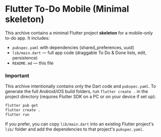 # Flutter To-Do Mobile (Minimal skeleton)

This archive contains a minimal Flutter project **skeleton** for a mobile-only to-do app.
It includes:
- `pubspec.yaml` with dependencies (shared_preferences, uuid)
- `lib/main.dart` — full app code (draggable To Do & Done lists, edit, persistence)
- `README.md` — this file

### Important
This archive intentionally contains only the Dart code and `pubspec.yaml`.
To generate the full Android/iOS build folders, run `flutter create .` in the project directory (requires Flutter SDK on a PC or on your device if set up):
```bash
flutter pub get
flutter create .
flutter run
```

If you prefer, you can copy `lib/main.dart` into an existing Flutter project's `lib/` folder and add the dependencies to that project's `pubspec.yaml`.